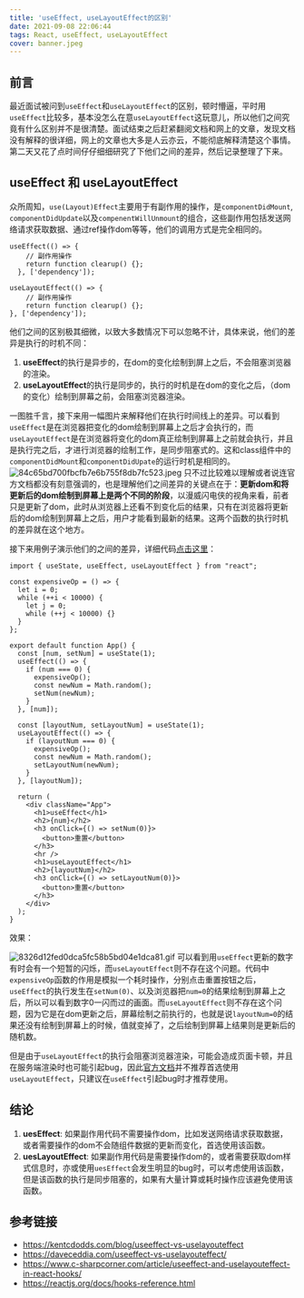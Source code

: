 ```yaml
---
title: 'useEffect, useLayoutEffect的区别'
date: 2021-09-08 22:06:44
tags: React, useEffect, useLayoutEffect
cover: banner.jpeg
---
```


## 前言
最近面试被问到`useEffect`和`useLayoutEffect`的区别，顿时懵逼，平时用`useEffect`比较多，基本没怎么在意`useLayoutEffect`这玩意儿，所以他们之间究竟有什么区别并不是很清楚。面试结束之后赶紧翻阅文档和网上的文章，发现文档没有解释的很详细，网上的文章也大多是人云亦云，不能彻底解释清楚这个事情。第二天又花了点时间仔仔细细研究了下他们之间的差异，然后记录整理了下来。

## useEffect 和 useLayoutEffect
众所周知，`use(Layout)Effect`主要用于有副作用的操作，是`componentDidMount`, `componentDidUpdate`以及`compenentWillUnmount`的组合，这些副作用包括发送网络请求获取数据、通过ref操作dom等等，他们的调用方式是完全相同的。
```
useEffect(() => {
    // 副作用操作
    return function clearup() {};
  }, ['dependency']);

useLayoutEffect(() => {
    // 副作用操作
    return function clearup() {};
}, ['dependency']);
```
他们之间的区别极其细微，以致大多数情况下可以忽略不计，具体来说，他们的差异是执行的时机不同：
1. **useEffect**的执行是异步的，在dom的变化绘制到屏上之后，不会阻塞浏览器的渲染。
2. **useLayoutEffect**的执行是同步的，执行的时机是在dom的变化之后，（dom的变化）绘制到屏幕之前，会阻塞浏览器渲染。

一图胜千言，接下来用一幅图片来解释他们在执行时间线上的差异。可以看到`useEffect`是在浏览器把变化的dom绘制到屏幕上之后才会执行的，而`useLayoutEffect`是在浏览器将变化的dom真正绘制到屏幕上之前就会执行，并且是执行完之后，才进行浏览器的绘制工作，是同步阻塞式的。这和class组件中的`componentDidMount`和`componentDidUpate`的运行时机是相同的。
![84c65bd700fbcfb7e6b755f8db7fc523.jpeg](image1.jpg)
只不过比较难以理解或者说连官方文档都没有刻意强调的，也是理解他们之间差异的关键点在于：**更新dom和将更新后的dom绘制到屏幕上是两个不同的阶段**，以漫威闪电侠的视角来看，前者只是更新了dom，此时从浏览器上还看不到变化后的结果，只有在浏览器将更新后的dom绘制到屏幕上之后，用户才能看到最新的结果。这两个函数的执行时机的差异就在这个地方。

接下来用例子演示他们的之间的差异，详细代码[点击这里](https://codesandbox.io/s/upbeat-rumple-1xipp?file=/src/App.js)：
```
import { useState, useEffect, useLayoutEffect } from "react";

const expensiveOp = () => {
  let i = 0;
  while (++i < 10000) {
    let j = 0;
    while (++j < 10000) {}
  }
};

export default function App() {
  const [num, setNum] = useState(1);
  useEffect(() => {
    if (num === 0) {
      expensiveOp();
      const newNum = Math.random();
      setNum(newNum);
    }
  }, [num]);

  const [layoutNum, setLayoutNum] = useState(1);
  useLayoutEffect(() => {
    if (layoutNum === 0) {
      expensiveOp();
      const newNum = Math.random();
      setLayoutNum(newNum);
    }
  }, [layoutNum]);

  return (
    <div className="App">
      <h1>useEffect</h1>
      <h2>{num}</h2>
      <h3 onClick={() => setNum(0)}>
        <button>重置</button>
      </h3>
      <hr />
      <h1>useLayoutEffect</h1>
      <h2>{layoutNum}</h2>
      <h3 onClick={() => setLayoutNum(0)}>
        <button>重置</button>
      </h3>
    </div>
  );
}
```
效果：

![8326d12fed0dca5fc58b5bd04e1dca81.gif](image2.gif)
可以看到用`useEffect`更新的数字有时会有一个短暂的闪烁，而`useLayoutEffect`则不存在这个问题。代码中`expensiveOp`函数的作用是模拟一个耗时操作，分别点击重置按钮之后，`useEffect`的执行发生在`setNum(0)`、以及浏览器把`num=0`的结果绘制到屏幕上之后，所以可以看到数字0一闪而过的画面。而`useLayoutEffect`则不存在这个问题，因为它是在dom更新之后，屏幕绘制之前执行的，也就是说`layoutNum=0`的结果还没有绘制到屏幕上的时候，值就变掉了，之后绘制到屏幕上结果则是更新后的随机数。

但是由于`useLayoutEffect`的执行会阻塞浏览器渲染，可能会造成页面卡顿，并且在服务端渲染时也可能引起bug，因此[官方文档](https://reactjs.org/docs/hooks-reference.html#uselayouteffect)并不推荐首选使用`useLayoutEffect`，只建议在`useEffect`引起bug时才推荐使用。

## 结论
1. **uesEffect**: 如果副作用代码不需要操作dom，比如发送网络请求获取数据，或者需要操作的dom不会随组件数据的更新而变化，首选使用该函数。
2. **uesLayoutEffect**: 如果副作用代码是需要操作dom的，或者需要获取dom样式信息时，亦或使用`uesEffect`会发生明显的bug时，可以考虑使用该函数，但是该函数的执行是同步阻塞的，如果有大量计算或耗时操作应该避免使用该函数。

## 参考链接
- https://kentcdodds.com/blog/useeffect-vs-uselayouteffect
- https://daveceddia.com/useeffect-vs-uselayouteffect/
- https://www.c-sharpcorner.com/article/useeffect-and-uselayouteffect-in-react-hooks/
- https://reactjs.org/docs/hooks-reference.html


